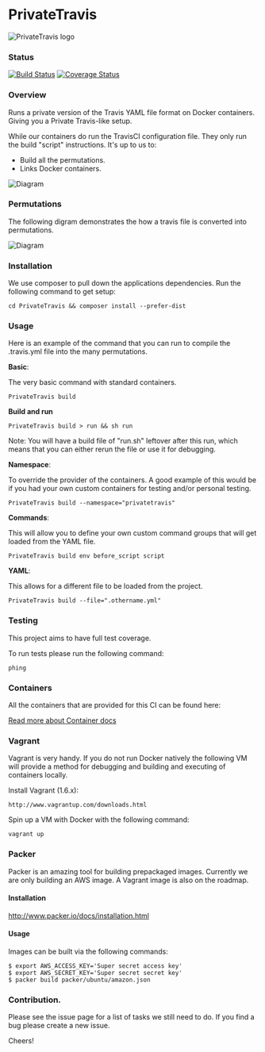 PrivateTravis
=============

![PrivateTravis logo](./docs/logo.png "PrivateTravis logo")

### Status

[![Build Status](https://travis-ci.org/nickschuch/PrivateTravis.svg?branch=master)](https://travis-ci.org/nickschuch/PrivateTravis) [![Coverage Status](https://coveralls.io/repos/nickschuch/PrivateTravis/badge.png?branch=master)](https://coveralls.io/r/nickschuch/PrivateTravis?branch=master)

### Overview

Runs a private version of the Travis YAML file format on Docker containers. Giving you a Private Travis-like setup.

While our containers do run the TravisCI configuration file. They only run the
build "script" instructions. It's up to us to:

* Build all the permutations.
* Links Docker containers.

![Diagram](./docs/diagram.png "docs/diagram.png")

### Permutations

The following digram demonstrates the how a travis file is converted into
permutations.

![Diagram](./docs/diagram.png "docs/permutations.png")

### Installation

We use composer to pull down the applications dependencies. Run the following
command to get setup:

```
cd PrivateTravis && composer install --prefer-dist
```

### Usage

Here is an example of the command that you can run to compile the .travis.yml
file into the many permutations.

**Basic**:

The very basic command with standard containers.

```
PrivateTravis build
```

**Build and run**

```
PrivateTravis build > run && sh run
```

Note: You will have a build file of "run.sh" leftover after this run, which means that you can either rerun the file or use it for debugging.

**Namespace**:

To override the provider of the containers. A good example of this would be if
you had your own custom containers for testing and/or personal testing.

```
PrivateTravis build --namespace="privatetravis"
```

**Commands**:

This will allow you to define your own custom command groups that will get
loaded from the YAML file.

```
PrivateTravis build env before_script script
```

**YAML**:

This allows for a different file to be loaded from the project.

```
PrivateTravis build --file=".othername.yml"
```

### Testing

This project aims to have full test coverage.

To run tests please run the following command:

```
phing
```

### Containers

All the containers that are provided for this CI can be found here:

[Read more about Container docs](http://github.com/nickschuch/PrivateTravisContainersss)

### Vagrant

Vagrant is very handy. If you do not run Docker natively the following VM will
provide a method for debugging and building and executing of containers locally.

Install Vagrant (1.6.x):

```
http://www.vagrantup.com/downloads.html
```

Spin up a VM with Docker with the following command:

```
vagrant up
```

### Packer

Packer is an amazing tool for building prepackaged images. Currently we are only building an AWS image.
A Vagrant image is also on the roadmap.

#### Installation

http://www.packer.io/docs/installation.html

#### Usage

Images can be built via the following commands:

```
$ export AWS_ACCESS_KEY='Super secret access key'
$ export AWS_SECRET_KEY='Super secret secret key'
$ packer build packer/ubuntu/amazon.json
```

### Contribution.

Please see the issue page for a list of tasks we still need to do. If you find a bug please create a new issue.

Cheers!
